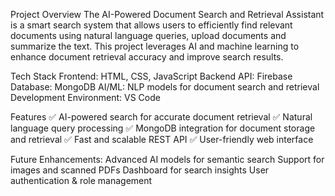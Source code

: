 Project Overview
The AI-Powered Document Search and Retrieval Assistant is a smart search system that allows users to efficiently find relevant documents using natural language queries, upload documents and summarize the text. This project leverages AI and machine learning to enhance document retrieval accuracy and improve search results.

Tech Stack
Frontend: HTML, CSS, JavaScript
Backend API: Firebase
Database: MongoDB
AI/ML: NLP models for document search and retrieval
Development Environment: VS Code

Features
✅ AI-powered search for accurate document retrieval
✅ Natural language query processing
✅ MongoDB integration for document storage and retrieval
✅ Fast and scalable REST API
✅ User-friendly web interface

Future Enhancements:
Advanced AI models for semantic search
Support for images and scanned PDFs
Dashboard for search insights
User authentication & role management
